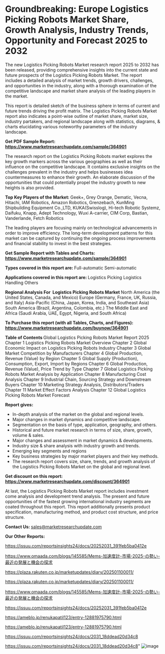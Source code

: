 # Groundbreaking: Europe Logistics Picking Robots Market Share, Growth Analysis, Industry Trends, Opportunity and Forecast 2025 to 2032

The new Logistics Picking Robots Market research report 2025 to 2032 has been released, providing comprehensive insights into the current state and future prospects of the Logistics Picking Robots Market. The report includes a detailed analysis of market trends, growth drivers, challenges, and opportunities in the industry, along with a thorough examination of the competitive landscape and market share analysis of the leading players in the market.

This report is detailed sketch of the business sphere in terms of current and future trends driving the profit matrix. The Logistics Picking Robots Market report also indicates a point-wise outline of market share, market size, industry partakers, and regional landscape along with statistics, diagrams, &amp; charts elucidating various noteworthy parameters of the industry landscape.

<strong><b>Get PDF Sample Report: <a href=https://www.marketresearchupdate.com/sample/364901>https://www.marketresearchupdate.com/sample/364901</a></b></strong>

The research report on the Logistics Picking Robots market explores the key growth markers across the various geographies as well as their influence on the competitive landscape. It contains exclusive insights on the challenges prevalent in the industry and helps businesses idea countermeasures to enhance their growth. An elaborate discussion of the opportunities that could potentially propel the industry growth to new heights is also provided.

<strong><b>Top Key Players of the Market:
</b></strong>Geek+, Grey Orange, Dematic, Vecna, Hitachi, IAM Robotics, Amazon Robotics, Grenzebach, KunMing Shipbuilding Equipment Co.,LTD, KUKA(Swisslog), Hi-tech Robotic Systemz, Daifuku, Knapp, Adept Technology, Wuxi A-carrier, CIM Corp, Bastian, Vanderlande, Fetch Robotics<strong><b>
</b></strong>

The leading players are focusing mainly on technological advancements in order to improve efficiency. The long-term development patterns for this market can be captured by continuing the ongoing process improvements and financial stability to invest in the best strategies.

<strong><b>Get Sample Report with Tables and Charts: <a href=https://www.marketresearchupdate.com/sample/364901>https://www.marketresearchupdate.com/sample/364901</a></b></strong>

<strong><b>Types covered in this report are:
</b></strong>Full-automatic
Semi-automatic<strong><b>
</b></strong>

<strong><b>Applications covered in this report are:
</b></strong>Logistics Picking
Logistics Handling
Others<strong><b>
</b></strong>

<strong><b>Regional Analysis For  Logistics Picking Robots Market</b></strong><strong><b>
</b></strong>North America (the United States, Canada, and Mexico)
Europe (Germany, France, UK, Russia, and Italy)
Asia-Pacific (China, Japan, Korea, India, and Southeast Asia)
South America (Brazil, Argentina, Colombia, etc.)
The Middle East and Africa (Saudi Arabia, UAE, Egypt, Nigeria, and South Africa)

<strong><b>To Purchase this report (with all Tables, Charts, and Figures): <a href=https://www.marketresearchupdate.com/buynow/364901>https://www.marketresearchupdate.com/buynow/364901</a></b></strong>

<strong><b>Table of Contents</b></strong><strong><b>
</b></strong>Global Logistics Picking Robots Market Report 2025
Chapter 1 Logistics Picking Robots Market Overview
Chapter 2 Global Economic Impact on Logistics Picking Robots Industry
Chapter 3 Global Market Competition by Manufacturers
Chapter 4 Global Production, Revenue (Value) by Region
Chapter 5 Global Supply (Production), Consumption, Export, Import by Regions
Chapter 6 Global Production, Revenue (Value), Price Trend by Type
Chapter 7 Global Logistics Picking Robots Market Analysis by Application
Chapter 8 Manufacturing Cost Analysis
Chapter 9 Industrial Chain, Sourcing Strategy and Downstream Buyers
Chapter 10 Marketing Strategy Analysis, Distributors/Traders
Chapter 11 Market Effect Factors Analysis
Chapter 12 Global Logistics Picking Robots Market Forecast

<strong><b>Report gives:</b></strong>

- In-depth analysis of the market on the global and regional levels.
- Major changes in market dynamics and competitive landscape.
- Segmentation on the basis of type, application, geography, and others.
- Historical and future market research in terms of size, share, growth, volume &amp; sales.
- Major changes and assessment in market dynamics &amp; developments.
- Industry size &amp; share analysis with industry growth and trends.
- Emerging key segments and regions
- Key business strategies by major market players and their key methods.
- The research report covers size, share, trends, and growth analysis of the Logistics Picking Robots Market on the global and regional level.

<strong><b>Get discount on this report: <a href=https://www.marketresearchupdate.com/discount/364901>https://www.marketresearchupdate.com/discount/364901</a></b></strong>

At last, the Logistics Picking Robots Market report includes investment come analysis and development trend analysis. The present and future opportunities of the fastest growing international industry segments are coated throughout this report. This report additionally presents product specification, manufacturing method, and product cost structure, and price structure.

<strong><b>Contact Us:
</b></strong>sales@marketresearchupdate.com

<strong>Our Other Reports:</strong>

<a href=https://issuu.com/reportsinsights24/docs/20252031_391feb5ba0412e>https://issuu.com/reportsinsights24/docs/20252031_391feb5ba0412e</a>

<a href=https://www.omaada.com/blogs/145585/Mems-加速度計-市場-2025-の勢い-最近の発展と機会の探求>https://www.omaada.com/blogs/145585/Mems-加速度計-市場-2025-の勢い-最近の発展と機会の探求</a>

<a href=https://plaza.rakuten.co.jp/marketupdates/diary/202501100011/>https://plaza.rakuten.co.jp/marketupdates/diary/202501100011/</a>

<a href=https://plaza.rakuten.co.jp/marketupdates/diary/202501100011/>https://plaza.rakuten.co.jp/marketupdates/diary/202501100011/</a>

<a href=https://www.omaada.com/blogs/145585/Mems-加速度計-市場-2025-の勢い-最近の発展と機会の探求>https://www.omaada.com/blogs/145585/Mems-加速度計-市場-2025-の勢い-最近の発展と機会の探求</a>

<a href=https://issuu.com/reportsinsights24/docs/20252031_391feb5ba0412e>https://issuu.com/reportsinsights24/docs/20252031_391feb5ba0412e</a>

<a href=https://ameblo.jp/renukapatil123/entry-12881975790.html>https://ameblo.jp/renukapatil123/entry-12881975790.html</a>

<a href=https://ameblo.jp/renukapatil123/entry-12881975790.html>https://ameblo.jp/renukapatil123/entry-12881975790.html</a>

<a href=https://issuu.com/reportsinsights24/docs/2031_18ddead20d34c8>https://issuu.com/reportsinsights24/docs/2031_18ddead20d34c8</a>

<a href=https://issuu.com/reportsinsights24/docs/2031_18ddead20d34c8>https://issuu.com/reportsinsights24/docs/2031_18ddead20d34c8</a>"
![image](https://github.com/user-attachments/assets/66f10ac5-ca7b-4107-b846-010af6fca57b)
